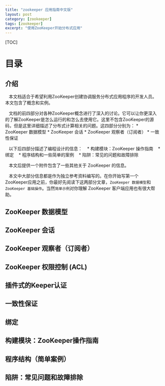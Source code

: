 ```yaml
---
title: "zookeeper 应用指南中文版"
layout: post
category: [zookeeper]
tags: [zookeeper]
excerpt: "使用ZooKeeper开始分布式应用"
---
```


[TOC]

# 目录
## 介绍

    本文档适合于希望利用ZooKeeper创建协调服务分布式应用程序的开发人员。本文包含了概念和实例。
    
    文档的前四部分对各种ZooKeeper概念进行了深入的讨论。它可以让你更深入的了解ZooKeeper是怎么运行的和怎么去使用它。这里不包含ZooKeeper的源码，但是这里详细描述了分布式计算相关的问题。这四部分分别为：
    * ZooKeeper 数据模型
    * ZooKeeper 会话
    * ZooKeeper 观察者（订阅者）
    * 一致性保证
    
    以下后四部分描述了编程设计的信息：
    * 构建模块：ZooKeeper 操作指南
    * 绑定
    * 程序结构和一些简单的案例
    * 陷阱：常见的问题和故障排除
    
    本文后提供一个附件包含了一些其他关于 ZooKeeper 的信息。
    
    本文中大部分信息都是作为独立参考资料编写的。在你开始写第一个ZooKeeper应用之前，你最好先阅读下这两部分文章，`ZooKeeper 数据模型`和 `ZooKeeper 基础操作`。当然`简单示例`对你理解 ZooKeeper 客户端应用也有很大帮助。

## ZooKeeper 数据模型
## ZooKeeper 会话
## ZooKeeper 观察者（订阅者）
## ZooKeeper 权限控制 (ACL)
## 插件式的Keeper认证
## 一致性保证
## 绑定
## 构建模块：ZooKeeper操作指南
## 程序结构（简单案例）
## 陷阱：常见问题和故障排除
